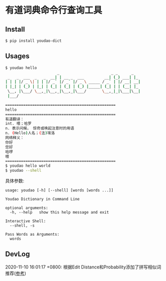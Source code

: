 
# 有道词典命令行查询工具


## Install

```
$ pip install youdao-dict
```

## Usages


```bash
$ youdao hello
                       _                       _ _      _
 _   _  ___  _   _  __| | __ _  ___         __| (_) ___| |_
| | | |/ _ \| | | |/ _` |/ _` |/ _ \ _____ / _` | |/ __| __|
| |_| | (_) | |_| | (_| | (_| | (_) |_____| (_| | | (__| |_
 \__, |\___/ \__,_|\__,_|\__,_|\___/       \__,_|_|\___|\__|
 |___/

=================================================
hello
=================================================
有道翻译：
int. 喂；哈罗
n. 表示问候， 惊奇或唤起注意时的用语
n. (Hello)人名；(法)埃洛
网络释义：
你好
您好
哈啰
喂
=================================================
$ youdao hello world
$ youdao --shell
```

具体参数:

```
usage: youdao [-h] [--shell] [words [words ...]]

Youdao Dictionary in Command Line

optional arguments:
  -h, --help   show this help message and exit

Interactive Shell:
  --shell, -s

Pass Words as Arguments:
  words
```

## DevLog

2020-11-10 16:01:17 +0800: 根据Edit Distance和Probability添加了拼写相似词推荐([参考](http://www.norvig.com/spell-correct.html))
